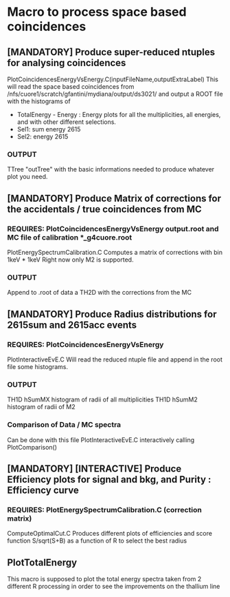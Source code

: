# Macro to process space based coincidences

## [MANDATORY] Produce super-reduced ntuples for analysing coincidences
PlotCoincidencesEnergyVsEnergy.C(inputFileName,outputExtraLabel)
This will read the space based coincidences from /nfs/cuore1/scratch/gfantini/mydiana/output/ds3021/ and output a ROOT file with the histograms of
- TotalEnergy - Energy : Energy plots for all the multiplicities, all energies, and with other different selections.
- Sel1: sum energy 2615
- Sel2: energy 2615
### OUTPUT
TTree "outTree" with the basic informations needed to produce whatever plot you need.




## [MANDATORY] Produce Matrix of corrections for the accidentals / true coincidences from MC
### REQUIRES:   PlotCoincidencesEnergyVsEnergy output.root and MC file of calibration *_g4cuore.root
PlotEnergySpectrumCalibration.C
Computes a matrix of corrections with bin 1keV * 1keV
Right now only M2 is supported.
### OUTPUT
Append to .root of data a TH2D with the corrections from the MC


## [MANDATORY] Produce Radius distributions for 2615sum and 2615acc events
### REQUIRES:   PlotCoincidencesEnergyVsEnergy
PlotInteractiveEvE.C
Will read the reduced ntuple file and append in the root file some histograms.
### OUTPUT
TH1D hSumMX histogram of radii of all multiplicities
TH1D hSumM2 histogram of radii of M2
### Comparison of Data / MC spectra
Can be done with this file PlotInteractiveEvE.C interactively calling PlotComparison()


## [MANDATORY] [INTERACTIVE] Produce Efficiency plots for signal and bkg, and Purity : Efficiency curve
### REQUIRES: PlotEnergySpectrumCalibration.C (correction matrix)
ComputeOptimalCut.C
Produces different plots of efficiencies and score function S/sqrt(S+B) as a function of R to select the best radius

## PlotTotalEnergy
This macro is supposed to plot the total energy spectra taken from 2 different R processing in order to see the improvements on the thallium line 